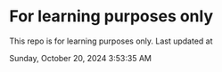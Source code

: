 # For learning purposes only
This repo is for learning purposes only.
Last updated at

Sunday, October 20, 2024 3:53:35 AM

